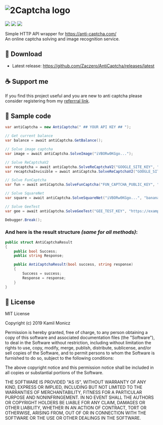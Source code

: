 # ![2Captcha logo](https://i.imgur.com/U0qKP3j.png)

![](https://img.shields.io/github/release/Zaczero/AntiCaptcha.svg)
![](https://img.shields.io/nuget/v/AntiCaptchaAPI.svg)
![](https://img.shields.io/github/license/Zaczero/AntiCaptcha.svg)

Simple HTTP API wrapper for https://anti-captcha.com/  
An online captcha solving and image recognition service.

## 🔗 Download
* Latest release: https://github.com/Zaczero/AntiCaptcha/releases/latest

## ☕ Support me
If you find this project useful and you are new to anti captcha please consider registering from my [referrral link](http://getcaptchasolution.com/i4lbjatsex).

## 🏁 Sample code

```cs
var antiCaptcha = new AntiCaptcha(" ## YOUR API KEY ## ");

// Get current balance
var balance = await antiCaptcha.GetBalance();

// Solve image captcha
var image = await antiCaptcha.SolveImage("iVBORw0KGgo...");

// Solve ReCaptchaV2
var recaptcha = await antiCaptcha.SolveReCaptchaV2("GOOGLE_SITE_KEY", "https://example.com");
var recaptchaInvisible = await antiCaptcha.SolveReCaptchaV2("GOOGLE_SITE_KEY", "https://example.com", true);

// Solve FunCaptcha
var fun = await antiCaptcha.SolveFunCaptcha("FUN_CAPTCHA_PUBLIC_KEY", "https://example.com");

// Solve SquareNet
var square = await antiCaptcha.SolveSquareNet("iVBORw0KGgo...", "banana", 3, 3);

// Solve GeeTest
var gee = await antiCaptcha.SolveGeeTest("GEE_TEST_KEY", "https://example.com", "CHALLENGE");

Debugger.Break();
```

### And here is the result structure *(same for all methods)*:

```cs
public struct AntiCaptchaResult
{
	public bool Success;
	public string Response;

	public AntiCaptchaResult(bool success, string response)
	{
		Success = success;
		Response = response;
	}
}
```

## 📎 License

MIT License

Copyright (c) 2019 Kamil Monicz

Permission is hereby granted, free of charge, to any person obtaining a copy
of this software and associated documentation files (the "Software"), to deal
in the Software without restriction, including without limitation the rights
to use, copy, modify, merge, publish, distribute, sublicense, and/or sell
copies of the Software, and to permit persons to whom the Software is
furnished to do so, subject to the following conditions:

The above copyright notice and this permission notice shall be included in all
copies or substantial portions of the Software.

THE SOFTWARE IS PROVIDED "AS IS", WITHOUT WARRANTY OF ANY KIND, EXPRESS OR
IMPLIED, INCLUDING BUT NOT LIMITED TO THE WARRANTIES OF MERCHANTABILITY,
FITNESS FOR A PARTICULAR PURPOSE AND NONINFRINGEMENT. IN NO EVENT SHALL THE
AUTHORS OR COPYRIGHT HOLDERS BE LIABLE FOR ANY CLAIM, DAMAGES OR OTHER
LIABILITY, WHETHER IN AN ACTION OF CONTRACT, TORT OR OTHERWISE, ARISING FROM,
OUT OF OR IN CONNECTION WITH THE SOFTWARE OR THE USE OR OTHER DEALINGS IN THE
SOFTWARE.
